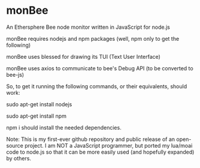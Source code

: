 # monBee
An Ethersphere Bee node monitor written in JavaScript for node.js

monBee requires nodejs and npm packages (well, npm only to get the following)

monBee uses blessed for drawing its TUI (Text User Interface)

monBee uses axios to communicate to bee's Debug API (to be converted to bee-js)


So, to get it running the following commands, or their equivalents, should work:

sudo apt-get install nodejs

sudo apt-get install npm

npm i should install the needed dependencies.

Note: This is my first-ever github repository and public release of an open-source project.  I am NOT a JavaScript programmer, but ported my lua/moai code to node.js so that it can be more easily used (and hopefully expanded) by others.

